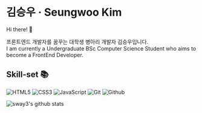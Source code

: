 <h1>김승우 · Seungwoo Kim</h1>

Hi there! 👋

프론트엔드 개발자를 꿈꾸는 대학생 병아리 개발자 김승우입니다.<br>
I am currently a Undergraduate BSc Computer Science Student who aims to become a FrontEnd Developer.

<h2>Skill-set 📚</h2>

![HTML5](https://img.shields.io/badge/-HTML5-F05032?style=for-the-badge&logo=html5&logoColor=ffffff)
![CSS3](https://img.shields.io/badge/-CSS3-007ACC?style=for-the-badge&logo=css3)
![JavaScript](https://img.shields.io/badge/-JavaScript-%23F7DF1C?style=for-the-badge&logo=javascript&logoColor=000000&labelColor=%23F7DF1C&color=%23FFCE5A)
![Git](https://img.shields.io/badge/-git-F05032?style=for-the-badge&logo=git&logoColor=ffffff)
![Github](https://img.shields.io/badge/-github-181717?style=for-the-badge&logo=github&logoColor=ffffff)


![sway3's github stats](https://github-readme-stats.vercel.app/api?username=sway3&show_icons=true&theme=tokyonight)
